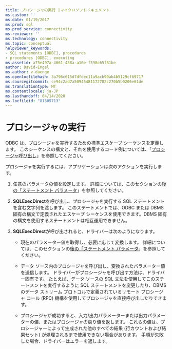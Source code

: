 ```yaml
---
title: プロシージャの実行 |マイクロソフトドキュメント
ms.custom: ''
ms.date: 01/19/2017
ms.prod: sql
ms.prod_service: connectivity
ms.reviewer: ''
ms.technology: connectivity
ms.topic: conceptual
helpviewer_keywords:
- SQL statements [ODBC], procedures
- procedures [ODBC], executing
ms.assetid: a75e497a-4661-438a-a10e-f598c65f81be
author: David-Engel
ms.author: v-daenge
ms.openlocfilehash: 3a796c615d7dfdec11a9acb90ab4b5129cf69717
ms.sourcegitcommit: ce94c2ad7a50945481172782c270b5b0206e61de
ms.translationtype: MT
ms.contentlocale: ja-JP
ms.lasthandoff: 04/14/2020
ms.locfileid: "81305713"
---
```

# <a name="executing-procedures"></a>プロシージャの実行
ODBC は、プロシージャを実行するための標準エスケープ シーケンスを定義します。 このシーケンスの構文と、それを使用するコード例については、「[プロシージャ呼び出し](../../../odbc/reference/develop-app/procedure-calls.md)」を参照してください。  
  
 プロシージャを実行するには、アプリケーションは次のアクションを実行します。  
  
1.  任意のパラメータの値を設定します。 詳細については、このセクションの[後の「ステートメント パラメータ](../../../odbc/reference/develop-app/statement-parameters.md)」を参照してください。  
  
2.  **SQLExecDirect**を呼び出し、プロシージャを実行する SQL ステートメントを含む文字列を渡します。 このステートメントでは、ODBC または DBMS 固有の構文で定義されたエスケープ シーケンスを使用できます。DBMS 固有の構文を使用するステートメントは相互運用できません。  
  
3.  **SQLExecDirect**が呼び出されると、ドライバーは次のようになります。  
  
    -   現在のパラメーター値を取得し、必要に応じて変換します。 詳細については、このセクションの[後の「ステートメント パラメータ](../../../odbc/reference/develop-app/statement-parameters.md)」を参照してください。  
  
    -   データ ソース内のプロシージャを呼び出し、変換されたパラメーター値を送信します。 ドライバーがプロシージャを呼び出す方法は、ドライバー固有です。 たとえば、データ ソースの SQL 文法を使用してこのステートメントを実行するように SQL ステートメントを変更したり、DBMS のデータ ストリーム プロトコルで定義されているリモート プロシージャ コール (RPC) 機構を使用してプロシージャを直接呼び出したりできます。  
  
    -   プロシージャが成功すると、入力/出力パラメーターまたは出力パラメーターの値、またはプロシージャの戻り値を返します。 これらの値は、プロシージャーによって生成された他のすべての結果 (行カウントおよび結果セット) が処理されるまで使用できない場合があります。 手順が失敗した場合、ドライバーはエラーを返します。
